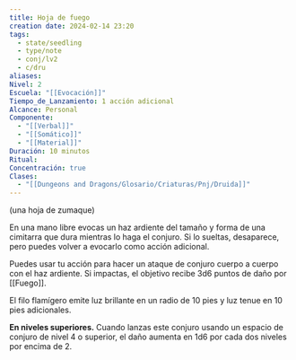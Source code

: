 ```yaml
---
title: Hoja de fuego
creation date: 2024-02-14 23:20
tags:
  - state/seedling
  - type/note
  - conj/lv2
  - c/dru
aliases: 
Nivel: 2
Escuela: "[[Evocación]]"
Tiempo_de_Lanzamiento: 1 acción adicional
Alcance: Personal
Componente:
  - "[[Verbal]]"
  - "[[Somático]]"
  - "[[Material]]"
Duración: 10 minutos
Ritual: 
Concentración: true
Clases:
  - "[[Dungeons and Dragons/Glosario/Criaturas/Pnj/Druida]]"
---
```

(una hoja de zumaque)

En una mano libre evocas un haz ardiente del tamaño y forma de una cimitarra que dura mientras lo haga el conjuro. Si lo sueltas, desaparece, pero puedes volver a evocarlo como acción adicional.

Puedes usar tu acción para hacer un ataque de conjuro cuerpo a cuerpo con el haz ardiente. Si impactas, el objetivo recibe 3d6 puntos de daño por [[Fuego]].

El filo flamígero emite luz brillante en un radio de 10 pies y luz tenue en 10 pies adicionales.

**En niveles superiores.** Cuando lanzas este conjuro usando un espacio de conjuro de nivel 4 o superior, el daño aumenta en 1d6 por cada dos niveles por encima de 2.